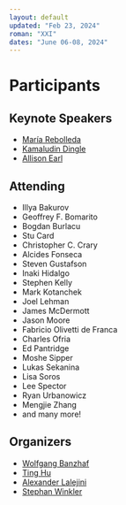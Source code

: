 ```yaml
---
layout: default
updated: "Feb 23, 2024"
roman: "XXI"
dates: "June 06-08, 2024"
---
```


# Participants

## Keynote Speakers

- [María Rebolleda](https://www.faculty.uci.edu/profile/?facultyId=6976)
- [Kamaludin Dingle](https://www.dingleresearch.com/)
- [Allison Earl](https://lsa.umich.edu/psych/people/faculty/anearl.html)

## Attending

- Illya Bakurov
- Geoffrey F. Bomarito 
- Bogdan Burlacu
- Stu Card
- Christopher C. Crary
- Alcides Fonseca	
- Steven Gustafson
- Inaki Hidalgo	
- Stephen Kelly	
- Mark Kotanchek
- Joel Lehman
- James McDermott
- Jason Moore
- Fabricio Olivetti de Franca
- Charles Ofria
- Ed Pantridge
- Moshe Sipper
- Lukas Sekanina	
- Lisa Soros
- Lee Spector
- Ryan Urbanowicz
- Mengjie Zhang
- and many more!

## Organizers

- [Wolfgang Banzhaf](https://www.cse.msu.edu/~banzhafw/)
- [Ting Hu](https://www.cs.queensu.ca/people/Ting/Hu)
- [Alexander Lalejini](https://www.gvsu.edu/computing/lalejini-alexander-111.htm)
- [Stephan Winkler](http://bioinformatics.fh-hagenberg.at/site/index.php?id=36)
